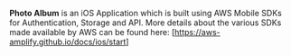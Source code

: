 **Photo Album** is an iOS Application which is built using AWS Mobile SDKs for Authentication, Storage and API. 
More details about the various SDKs made available by AWS can be found here: [https://aws-amplify.github.io/docs/ios/start]
